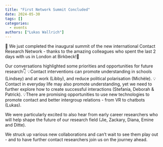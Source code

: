 ```yaml
---
title: "First Network Summit Concluded"
date: 2024-05-30
tags: []
categories:
  - events
authors: ["Lukas Wallrich"]
---
```


🌟 We just completed the inaugural summit of the new international Contact Research Network - thanks to the amazing colleagues who spent the last 2 days with us in London at Birkbeck!🌟
  
  Our conversations highlighted some priorities and opportunities for future research👇
  💡Contact interventions can promote understanding in schools (Lindsey) and at work (Libby), and reduce political polarisation (Michèle).
  💡Contact in everyday life may also promote understanding, yet we need to further explore how to create successful interactions (Stefania, Deborah & Patrick).
  💡There are promising opportunities to use new technologies to promote contact and better intergroup relations - from VR to chatbots (Lukas).
  
  We were particularly excited to also hear from early career researchers who will help shape the future of our research field (Jie, Zackary, Diana, Emine and Ditte).
  
  We struck up various new collaborations and can’t wait to see them play out - and to have further contact researchers join us on the journey ahead.
  

